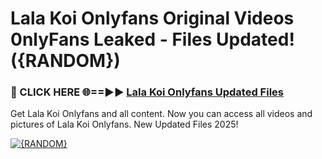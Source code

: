 # Lala Koi Onlyfans Original Videos 0nlyFans Leaked - Files Updated! ({RANDOM})

<h3>🔴 CLICK HERE 🌐==►► <a href="https://betterlinks.top/A2PfLJ" rel="nofollow">Lala Koi Onlyfans Updated Files</a></h3>

Get Lala Koi Onlyfans and all content. Now you can access all videos and pictures of Lala Koi Onlyfans. New Updated Files 2025!

[![{RANDOM}](https://i.imgur.com/ppqm5kG.gif)](https://betterlinks.top/A2PfLJ)